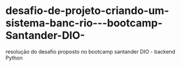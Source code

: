 # desafio-de-projeto-criando-um-sistema-banc-rio---bootcamp-Santander-DIO-
resolução do desafio proposto no bootcamp santander DIO - backend Python
